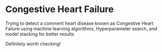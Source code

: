 # Congestive Heart Failure


Trying to detect a comment heart disease known as Congestive Heart Failure using machine learning algorithms,
Hyperparameter search, and model stacking for better results

Definitely worth checking!
